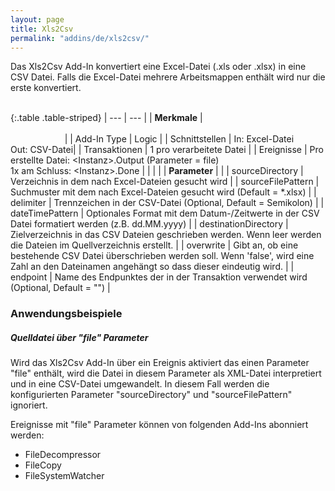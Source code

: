```yaml
---
layout: page
title: Xls2Csv
permalink: "addins/de/xls2csv/"
---
```


Das Xls2Csv Add-In konvertiert eine Excel-Datei (.xls oder .xlsx) in eine CSV Datei.
Falls die Excel-Datei mehrere Arbeitsmappen enthält wird nur die erste konvertiert.<br /><br />

{:.table .table-striped}
| --- | --- |
| __Merkmale__ | &nbsp;&nbsp;&nbsp;&nbsp;&nbsp;&nbsp;&nbsp;&nbsp;&nbsp;&nbsp;&nbsp;&nbsp;&nbsp;&nbsp;&nbsp;&nbsp;&nbsp;&nbsp;&nbsp;&nbsp;&nbsp;&nbsp;&nbsp;&nbsp;&nbsp;&nbsp;&nbsp;&nbsp;&nbsp;&nbsp;&nbsp;&nbsp;&nbsp;&nbsp;&nbsp;&nbsp;&nbsp;&nbsp;&nbsp;&nbsp;&nbsp;&nbsp;&nbsp;&nbsp;&nbsp;&nbsp;&nbsp;&nbsp;&nbsp;&nbsp;&nbsp;&nbsp;&nbsp;&nbsp;&nbsp;&nbsp;&nbsp;&nbsp;&nbsp;&nbsp;&nbsp;&nbsp;&nbsp;&nbsp;&nbsp;&nbsp;&nbsp;&nbsp;&nbsp;&nbsp;&nbsp;&nbsp;&nbsp;&nbsp;&nbsp;&nbsp;&nbsp;&nbsp;&nbsp;&nbsp;&nbsp;&nbsp;&nbsp;&nbsp;&nbsp;&nbsp;&nbsp;&nbsp;&nbsp;&nbsp;&nbsp;&nbsp;&nbsp;&nbsp;&nbsp;&nbsp;&nbsp;&nbsp;&nbsp;&nbsp;&nbsp;&nbsp;&nbsp;&nbsp;&nbsp;&nbsp;&nbsp;&nbsp;&nbsp;&nbsp;&nbsp;&nbsp;&nbsp;&nbsp;&nbsp;&nbsp;&nbsp;&nbsp;&nbsp;&nbsp;&nbsp;&nbsp;&nbsp;&nbsp;&nbsp;&nbsp;&nbsp;&nbsp;&nbsp;&nbsp;&nbsp;&nbsp;&nbsp;&nbsp;&nbsp;&nbsp;&nbsp;&nbsp;&nbsp;&nbsp;&nbsp;&nbsp;&nbsp;&nbsp;&nbsp;&nbsp;&nbsp;&nbsp;&nbsp; |
| Add-In Type | Logic |
| Schnittstellen | In: Excel-Datei<br /> Out: CSV-Datei|
| Transaktionen | 1 pro verarbeitete Datei |
| Ereignisse | Pro erstellte Datei: &lt;Instanz&gt;.Output (Parameter = file) <br />1x am Schluss: &lt;Instanz&gt;.Done |
| | |
| __Parameter__ | |
| sourceDirectory | Verzeichnis in dem nach Excel-Dateien gesucht wird | 
| sourceFilePattern | Suchmuster mit dem nach Excel-Dateien gesucht wird (Default = *.xlsx) | 
| delimiter | Trennzeichen in der CSV-Datei (Optional, Default = Semikolon) | 
| dateTimePattern | Optionales Format mit dem Datum-/Zeitwerte in der CSV Datei formatiert werden (z.B. dd.MM.yyyy) | 
| destinationDirectory | Zielverzeichnis in das CSV Dateien geschrieben werden. Wenn leer werden die Dateien im Quellverzeichnis erstellt. | 
| overwrite | Gibt an, ob eine bestehende CSV Datei überschrieben werden soll. Wenn 'false', wird eine Zahl an den Dateinamen angehängt so dass dieser eindeutig wird. | 
| endpoint | Name des Endpunktes der in der Transaktion verwendet wird (Optional, Default = "") |
 
 
### Anwendungsbeispiele 

##### Quelldatei über "file" Parameter

Wird das Xls2Csv Add-In über ein Ereignis aktiviert das einen Parameter "file" enthält, wird die Datei in diesem Parameter als XML-Datei interpretiert und in eine CSV-Datei umgewandelt. In diesem Fall werden die konfigurierten Parameter "sourceDirectory" und "sourceFilePattern" ignoriert.

Ereignisse mit "file" Parameter können von folgenden Add-Ins abonniert werden:
* FileDecompressor
* FileCopy
* FileSystemWatcher
